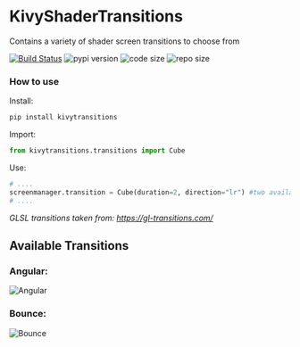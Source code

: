 # KivyShaderTransitions
Contains a variety of shader screen transitions to choose from

[![Build Status](https://travis-ci.org/shashi278/KivyShaderTransitions.svg?branch=main)](https://travis-ci.org/shashi278/KivyShaderTransitions) ![pypi version](https://img.shields.io/pypi/v/kivytransitions) ![code size](https://img.shields.io/github/languages/code-size/shashi278/KivyShaderTransitions) ![repo size](https://img.shields.io/github/repo-size/shashi278/KivyShaderTransitions)

<!--![demo](https://raw.githubusercontent.com/shashi278/KivyShaderTransitions/main/demo/demo.gif)-->

####

### How to use
Install:
```bash
pip install kivytransitions
```
Import:
```python
from kivytransitions.transitions import Cube
```
Use:
```python
# ....
screenmanager.transition = Cube(duration=2, direction="lr") #two available directions: "lr" and "rl"
# ....
```
*GLSL transitions taken from: https://gl-transitions.com/*

## Available Transitions

### Angular:
![Angular](https://raw.githubusercontent.com/shashi278/KivyShaderTransitions/main/gifs/Angular.gif)

### Bounce:
![Bounce](https://raw.githubusercontent.com/shashi278/KivyShaderTransitions/main/gifs/Bounce.gif)

